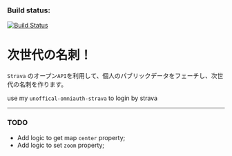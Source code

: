 ### Build status:

[![Build Status](https://travis-ci.org/xiangzhuyuan/my-strata.svg?branch=master)](https://travis-ci.org/xiangzhuyuan/my-strata)

# 次世代の名刺！

`Strava` のオープン`API`を利用して、個人のパブリックデータをフェーチし、次世代の名刺を作ります。

use my `unoffical-omniauth-strava` to login by strava



---


### TODO

- Add logic to get map `center` property;
- Add logic to set `zoom` property;